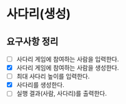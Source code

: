 # 사다리(생성)

## 요구사항 정리

- [ ] 사다리 게임에 참여하는 사람을 입력한다.
- [x] 사다리 게임에 참여하는 사람을 생성한다.
- [ ] 최대 사다리 높이를 입력한다.
- [x] 사다리를 생성한다.
- [ ] 실행 결과(사람, 사다리)를 출력한다.